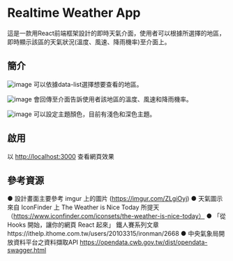 # Realtime Weather App

這是一款用React前端框架設計的即時天氣介面，使用者可以根據所選擇的地區，即時顯示該區的天氣狀況(溫度、風速、降雨機率)至介面上。

## 簡介

![image](https://user-images.githubusercontent.com/98528149/203065926-74e54eca-da8e-4d0a-8a1f-d94f19afb00e.png)
可以依據data-list選擇想要查看的地區。

![image](https://user-images.githubusercontent.com/98528149/203066118-63e2cb85-3409-467f-b603-b720a3f186b0.png)
會回傳至介面告訴使用者該地區的溫度、風速和降雨機率。

![image](https://user-images.githubusercontent.com/98528149/203066377-a66f5a96-8cc5-4ae2-89d1-445ef5eba255.png)
可以設定主題顏色，目前有淺色和深色主題。

## 啟用

以 [http://localhost:3000](http://localhost:3000) 查看網頁效果

## 參考資源
● 設計畫面主要參考 imgur 上的圖片 (https://imgur.com/ZLgiOyj)
● 天氣圖示來自 IconFinder 上 The Weather is Nice Today 所提天（https://www.iconfinder.com/iconsets/the-weather-is-nice-today）
● 「從 Hooks 開始，讓你的網頁 React 起來」 鐵人賽系列文章https://ithelp.ithome.com.tw/users/20103315/ironman/2668
● 中央氣象局開放資料平台之資料擷取API
https://opendata.cwb.gov.tw/dist/opendata-swagger.html


